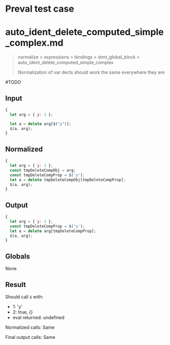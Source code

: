 # Preval test case

# auto_ident_delete_computed_simple_complex.md

> normalize > expressions > bindings > stmt_global_block > auto_ident_delete_computed_simple_complex
>
> Normalization of var decls should work the same everywhere they are

#TODO

## Input

`````js filename=intro
{
  let arg = { y: 1 };

  let a = delete arg[$("y")];
  $(a, arg);
}
`````

## Normalized

`````js filename=intro
{
  let arg = { y: 1 };
  const tmpDeleteCompObj = arg;
  const tmpDeleteCompProp = $('y');
  let a = delete tmpDeleteCompObj[tmpDeleteCompProp];
  $(a, arg);
}
`````

## Output

`````js filename=intro
{
  let arg = { y: 1 };
  const tmpDeleteCompProp = $('y');
  let a = delete arg[tmpDeleteCompProp];
  $(a, arg);
}
`````

## Globals

None

## Result

Should call `$` with:
 - 1: 'y'
 - 2: true, {}
 - eval returned: undefined

Normalized calls: Same

Final output calls: Same
